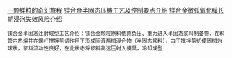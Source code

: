 [一颗镁粒的奇幻旅程](https://mp.weixin.qq.com/s/kslAUjEsk3OAs0ezdcJ50w)
[镁合金半固态压铸工艺及控制要点介绍](https://mp.weixin.qq.com/s/VblCrXJ4EQv0HQvGAjdb6A)
[镁合金微弧氧化膜长期浸泡失效风险介绍](https://mp.weixin.qq.com/s/sxXkAPuuXGH84GcZG3xOaA)
```ad-summary
镁合金半固态注射成型工艺介绍：镁合金颗粒原料依靠负压、重力进入半固态浆料制备管，在料管内热熔并在螺杆搅拌剪切作用下形成固液两相混合物（半固态浆料），由于搅拌剪切使固相为球状，浆料流动性良好，在此状态将浆料高速压射入模具，冷却成型
```
